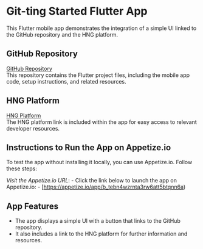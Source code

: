# Git-ting Started Flutter App

This Flutter mobile app demonstrates the integration of a simple UI linked to the GitHub repository and the HNG platform.

## GitHub Repository

[GitHub Repository](https://github.com/oyeniyi66/hng_mobile_stages.git)  
This repository contains the Flutter project files, including the mobile app code, setup instructions, and related resources.

## HNG Platform

[HNG Platform](https://hng.tech/)  
The HNG platform link is included within the app for easy access to relevant developer resources.

## Instructions to Run the App on Appetize.io

To test the app without installing it locally, you can use Appetize.io. Follow these steps:

*Visit the Appetize.io URL*:
    - Click the link below to launch the app on Appetize.io:
    - [https://appetize.io/app/b_tebn4wzrnta3rw6att5btqnn6a)

## App Features

- The app displays a simple UI with a button that links to the GitHub repository.
- It also includes a link to the HNG platform for further information and resources.